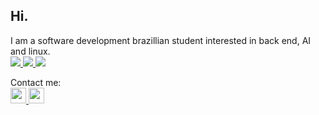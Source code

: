 ## Hi.
I am a software development brazillian student interested in back end, AI and linux.
<br>
<a href="#">
  <img src="https://img.shields.io/badge/Django-092E20?style=for-the-badge&logo=django&logoColor=white">
</a>
<a href="#">
  <img src="https://img.shields.io/badge/Python-14354C?style=for-the-badge&logo=python&logoColor=white">
</a>
<a href="#">
  <img src="https://img.shields.io/badge/Linux-FCC624?style=for-the-badge&logo=linux&logoColor=black">
</a>

Contact me:
<br>
<a href="mailto:romulo.s@escolar.ifrn.edu.br">
  <img src="https://img.shields.io/badge/Gmail-D14836?style=for-the-badge&logo=gmail&logoColor=white" height="25">
</a>
<a href="https://discord.com/users/204698698242981888">
  <img src="https://img.shields.io/badge/Discord-7289DA?style=for-the-badge&logo=discord&logoColor=white" height="25">
</a>
